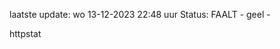 laatste update: 
wo 13-12-2023 22:48   uur 
Status: FAALT - geel - 
<div class="service Y">httpstat</div>